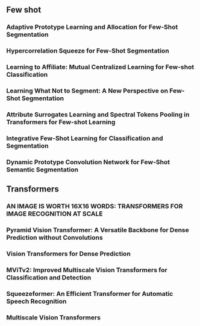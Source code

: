 ## Few shot

### Adaptive Prototype Learning and Allocation for Few-Shot Segmentation
### Hypercorrelation Squeeze for Few-Shot Segmentation
### Learning to Affiliate: Mutual Centralized Learning for Few-shot Classification
### Learning What Not to Segment: A New Perspective on Few-Shot Segmentation
### Attribute Surrogates Learning and Spectral Tokens Pooling in Transformers for Few-shot Learning
### Integrative Few-Shot Learning for Classification and Segmentation
### Dynamic Prototype Convolution Network for Few-Shot Semantic Segmentation

## Transformers

### AN IMAGE IS WORTH 16X16 WORDS: TRANSFORMERS FOR IMAGE RECOGNITION AT SCALE
### Pyramid Vision Transformer: A Versatile Backbone for Dense Prediction without Convolutions
### Vision Transformers for Dense Prediction
### MViTv2: Improved Multiscale Vision Transformers for Classification and Detection
### Squeezeformer: An Efficient Transformer for Automatic Speech Recognition
### Multiscale Vision Transformers 

